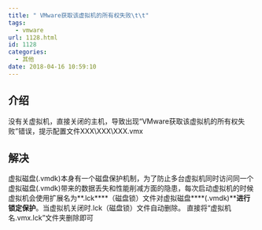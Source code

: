 ```yaml
---
title: " VMware获取该虚拟机的所有权失败\t\t"
tags:
  - vmware
url: 1128.html
id: 1128
categories:
  - 其他
date: 2018-04-16 10:59:10
---
```


介绍
--

没有关虚拟机，直接关闭的主机，导致出现“VMware获取该虚拟机的所有权失败”错误，提示配置文件XXX\\XXX\\XXX.vmx

解决
--

虚拟磁盘(.vmdk)本身有一个磁盘保护机制，为了防止多台虚拟机同时访问同一个虚拟磁盘(.vmdk)带来的数据丢失和性能削减方面的隐患，每次启动虚拟机的时候虚拟机会使用扩展名为**.lck****（磁盘锁）文件对虚拟磁盘****(.vmdk)****进行锁定保护**。当虚拟机关闭时.lck（磁盘锁）文件自动删除。 直接将“虚拟机名.vmx.lck”文件夹删除即可